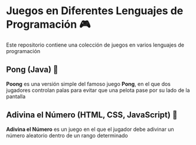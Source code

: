 # Juegos en Diferentes Lenguajes de Programación 🎮

Este repositorio contiene una colección de juegos en varios lenguajes de programación

## Pong (Java) 🏓

**Poong** es una versión simple del famoso juego **Pong**, en el que dos jugadores controlan palas para evitar que una pelota pase por su lado de la pantalla

## Adivina el Número (HTML, CSS, JavaScript) 🔢 

**Adivina el Número** es un juego en el que el jugador debe adivinar un número aleatorio dentro de un rango determinado
